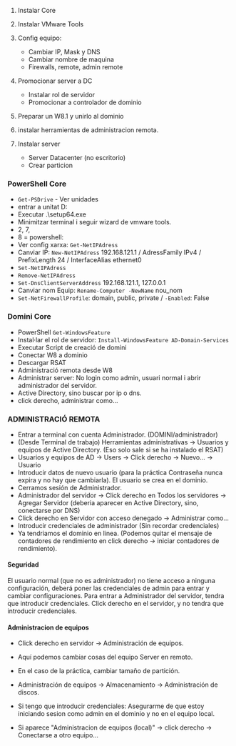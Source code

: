 1. Instalar Core
2. Instalar VMware Tools
3. Config equipo:
   - Cambiar IP, Mask y DNS
   - Cambiar nombre de maquina
   - Firewalls, remote, admin remote
4. Promocionar server a DC
   - Instalar rol de servidor
   - Promocionar a controlador de dominio
5. Preparar un W8.1 y unirlo al dominio
6. instalar herramientas de administracion remota.


1. Instalar server
   - Server Datacenter (no escritorio)
   - Crear particion

### PowerShell Core

- `Get-PSDrive` - Ver unidades
- entrar a unitat D:
- Executar .\setup64.exe
- Minimitzar terminal i seguir wizard de vmware tools.
- 2, 7,
- 8 = powershell: 
- Ver config xarxa: `Get-NetIPAdress`
- Canviar IP: `New-NetIPAdress` 192.168.121.1 / AdressFamily IPv4 / PrefixLength 24 / InterfaceAlias ethernet0
-  `Set-NetIPAdress` 
- `Remove-NetIPAdress`
- `Set-DnsClientServerAddress` 192.168.121.1, 127.0.0.1
- Canviar nom Equip: `Rename-Computer -NewName` nou_nom 
- `Set-NetFirewallProfile`: domain, public, private / `-Enabled`: False

### Domini Core

- PowerShell `Get-WindowsFeature`
- Instal·lar el rol de servidor: `Install-WindowsFeature AD-Domain-Services` 
- Executar Script de creació de domini
- Conectar W8 a dominio
- Descargar RSAT
- Administració remota desde W8
- Administrar server: No login como admin, usuari normal i abrir administrador del servidor.
- Active Directory, sino buscar por ip o dns.
- click derecho, administrar como...

### ADMINISTRACIÓ REMOTA

- Entrar a terminal con cuenta Administrador. (DOMINI/administrador)
- (Desde Terminal de trabajo) Herramientas administrativas -> Usuarios y equipos de Active Directory. (Eso solo sale si se ha instalado el RSAT)
- Usuarios y equipos de AD -> Users -> Click derecho -> Nuevo... -> Usuario 
- Introducir datos de nuevo usuario (para la práctica Contraseña nunca expira y no hay que cambiarla). El usuario se crea en el dominio.
- Cerramos sesión de Administrador.
- Administrador del servidor -> Click derecho en Todos los servidores -> Agregar Servidor (deberia aparecer en Active Directory, sino, conectarse por DNS)
- Click derecho en Servidor con acceso denegado -> Administrar como...
- Introducir credenciales de administrador (Sin recordar credenciales)
- Ya tendriamos el dominio en linea. (Podemos quitar el mensaje de contadores de rendimiento en click derecho -> iniciar contadores de rendimiento).

#### Seguridad

El usuario normal (que no es administrador) no tiene acceso a ninguna configuración, deberá poner las credenciales de admin para entrar y cambiar configuraciones. 
Para entrar a Administrador del servidor, tendra que introducir credenciales. Click derecho en el servidor, y no tendra que introducir credenciales.

#### Administracion de equipos

- Click derecho en servidor -> Administración de equipos.
- Aquí podemos cambiar cosas del equipo Server en remoto.
- En el caso de la práctica, cambiar tamaño de partición.
- Administración de equipos -> Almacenamiento -> Administración de discos.
- Si tengo que introducir credenciales:
		Asegurarme de que estoy iniciando sesion como admin en el dominio y no en el equipo local.

- Si aparece "Administracion de equipos (local)" -> click derecho -> Conectarse a otro equipo...
